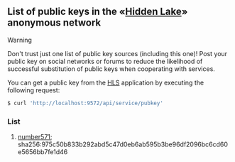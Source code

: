 ## List of public keys in the «[Hidden Lake](https://github.com/number571/hidden-lake)» anonymous network 

> [!WARNING]
> Don't trust just one list of public key sources (including this one)! Post your public key on social networks or forums to reduce the likelihood of successful substitution of public keys when cooperating with services.

You can get a public key from the [HLS](https://github.com/number571/hidden-lake/tree/develop/cmd/hls) application by executing the following request:
```bash
$ curl 'http://localhost:9572/api/service/pubkey'
```

### List

1.  [number571](list/number571.key); 
    sha256:975c50b833b292abd5c47d0eb6ab595b3be96df2096bc6cd60e5656bb7fe1d46
